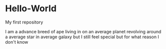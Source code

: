 # Hello-World
My first repository

I am a advance breed of ape living in on an average planet revolving around a average star in average galaxy but I still feel special but for what reason I don't know

